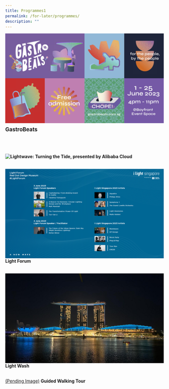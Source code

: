 ```yaml
---
title: Programmes1
permalink: /for-later/programmes/
description: ""
---
```

<a href="/programmes/gastrobeats"><img src="/images/Programmes/gastrobeats%20kv.jpg" align="left"></a>
<br>
<p style="font-size:17px; line-height:40px">
<b>GastroBeats</b><br><br>

<a href="/programmes/lightwave-turning-the-tide"><img src="/images/Programmes/lightwave%20kv%20r2-min.png" align="left"></a>
<b>Lightwave: Turning the Tide, presented by Alibaba Cloud</b><br><br>

<a href="/programmes/light-forum"><img src="/images/Programmes/landscape%20(new).png" align="left"></a><b>Light Forum</b><br><br>
	
<a href="/programmes/light-wash"><img src="/images/Programmes/lightwash.JPG" align="left"></a>
<b>Light Wash</b><br><br>
	
<a href="/programmes/tour"><img src="" align="left">(Pending Image)</a>
<b>Guided Walking Tour</b>
</p>